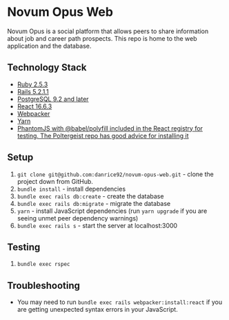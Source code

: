 # Novum Opus Web

Novum Opus is a social platform that allows peers to share information about job and career path prospects. This repo is home to the web application and the database.

## Technology Stack
- [Ruby 2.5.3](https://www.ruby-lang.org/en/news/2018/10/18/ruby-2-5-3-released/)
- [Rails 5.2.1.1](https://weblog.rubyonrails.org/2018/11/27/Rails-4-2-5-0-5-1-5-2-have-been-released/)
- [PostgreSQL 9.2 and later](https://www.postgresql.org/download/)
- [React 16.6.3](https://reactjs.org/versions)
- [Webpacker](https://github.com/rails/webpacker)
- [Yarn](https://yarnpkg.com/en/docs/install)
- [PhantomJS with @babel/polyfill included in the React registry for testing. The Poltergeist repo has good advice for installing it](https://github.com/teampoltergeist/poltergeist)

## Setup
1. `git clone git@github.com:danrice92/novum-opus-web.git` - clone the project down from GitHub.
2. `bundle install` - install dependencies
3. `bundle exec rails db:create` - create the database
4. `bundle exec rails db:migrate` - migrate the database
5. `yarn` - install JavaScript dependencies (run `yarn upgrade` if you are seeing unmet peer dependency warnings)
6. `bundle exec rails s` - start the server at localhost:3000

## Testing
1. `bundle exec rspec`

## Troubleshooting
- You may need to run `bundle exec rails webpacker:install:react` if you are getting unexpected syntax errors in your JavaScript.
